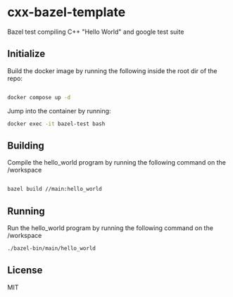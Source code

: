 # cxx-bazel-template

Bazel test compiling C++ "Hello World" and google test suite

## Initialize

Build the docker image by running the following inside the root dir of the repo:

~~~bash

docker compose up -d

~~~

Jump into the container by running:

~~~bash
docker exec -it bazel-test bash
~~~

## Building

Compile the hello_world program by running the following command on the /workspace

~~~bash

bazel build //main:hello_world

~~~

## Running

Run the hello_world program by running the following command on the /workspace

~~~bash
./bazel-bin/main/hello_world
~~~

## License

MIT
